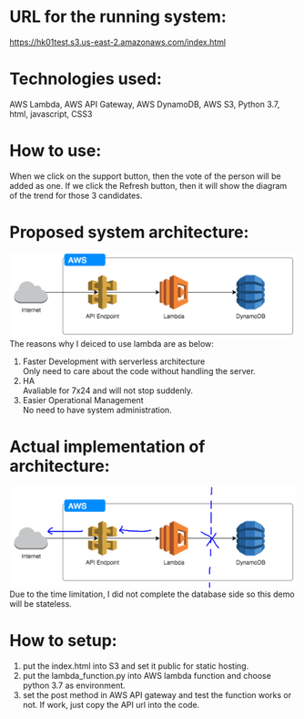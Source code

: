 # URL for the running system:
https://hk01test.s3.us-east-2.amazonaws.com/index.html  

# Technologies used:  
AWS Lambda, AWS API Gateway, AWS DynamoDB, AWS S3, Python 3.7, html, javascript, CSS3

# How to use:  
When we click on the support button, then the vote of the person will be added as one. If we click the Refresh button, then it will show the diagram of the trend for those 3 candidates.  

# Proposed system architecture:
![image](https://github.com/manbobo2002/HK01test/blob/master/Q3/IdealArchitecture.PNG)  
The reasons why I deiced to use lambda are as below:  
1. Faster Development with serverless architecture  
Only need to care about the code without handling the server.  
2. HA  
Avaliable for 7x24 and will not stop suddenly.
3. Easier Operational Management  
No need to have system administration.  

# Actual implementation of architecture:
![image](https://github.com/manbobo2002/HK01test/blob/master/Q3/SimplifiedArchitecture.PNG)  
Due to the time limitation, I did not complete the database side so this demo will be stateless.  

# How to setup:  
1. put the index.html into S3 and set it public for static hosting.  
2. put the lambda_function.py into AWS lambda function and choose python 3.7 as environment.  
3. set the post method in AWS API gateway and test the function works or not. If work, just copy the API url into the code.  
